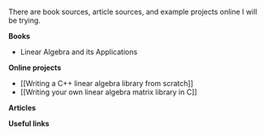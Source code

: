 There are book sources, article sources, and example projects online I will be trying.

**Books**
- Linear Algebra and its Applications

**Online projects**
- [[Writing a C++ linear algebra library from scratch]]
- [[Writing your own linear algebra matrix library in C]]


**Articles**

**Useful links**
